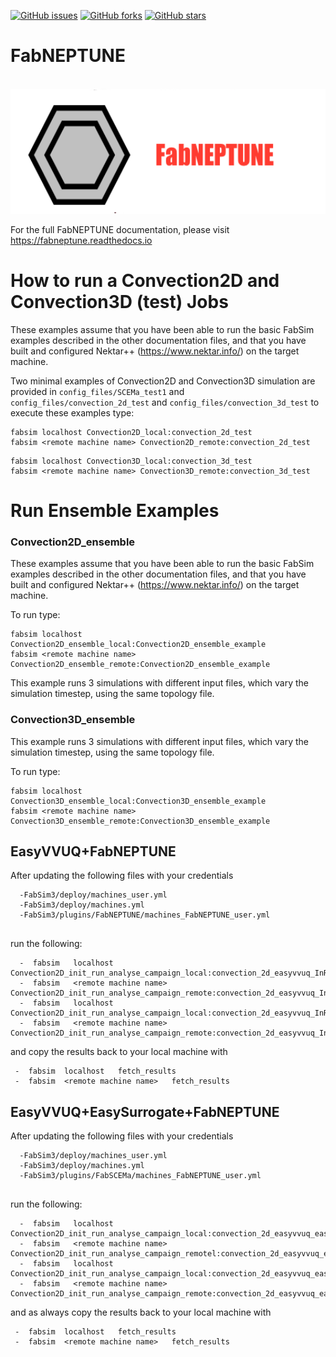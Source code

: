 [![GitHub issues](https://img.shields.io/github/issues/UCL-CCS/FabNEPTUNE)](https://github.com/UCL-CCS/FabNEPTUNE/issues)
[![GitHub forks](https://img.shields.io/github/forks/UCL-CCS/FabNEPTUNE)](https://github.com/UCL-CCS/FabNEPTUNE/network)
[![GitHub stars](https://img.shields.io/github/stars/UCL-CCS/FabNEPTUNE)](https://github.com/UCL-CCS/FabNEPTUNE/stargazers)

# FabNEPTUNE
<br>
 <img height="200" src="logo.png"/>
</br>

For the full FabNEPTUNE documentation, please visit https://fabneptune.readthedocs.io

# How to run a Convection2D and Convection3D (test) Jobs

These examples assume that you have been able to run the basic FabSim examples described in the other documentation files, and that you have built and configured Nektar++ (https://www.nektar.info/) on the target machine.

Two minimal examples of  Convection2D and Convection3D simulation are provided in ``config_files/SCEMa_test1`` and  ``config_files/convection_2d_test`` and ``config_files/convection_3d_test`` to execute these examples type:

```
fabsim localhost Convection2D_local:convection_2d_test
fabsim <remote machine name> Convection2D_remote:convection_2d_test
```

```
fabsim localhost Convection3D_local:convection_3d_test
fabsim <remote machine name> Convection3D_remote:convection_3d_test
```

# Run Ensemble Examples

### Convection2D_ensemble

These examples assume that you have been able to run the basic FabSim examples described in the other documentation files, and that you have built and configured Nektar++ (https://www.nektar.info/) on the target machine.

To run type:
```
fabsim localhost Convection2D_ensemble_local:Convection2D_ensemble_example
fabsim <remote machine name> Convection2D_ensemble_remote:Convection2D_ensemble_example
```
This example runs 3 simulations with different input files, which vary the simulation timestep, using the same topology file.


### Convection3D_ensemble

This example runs 3 simulations with different input files, which vary the simulation timestep, using the same topology file.

To run type:
```
fabsim localhost  Convection3D_ensemble_local:Convection3D_ensemble_example
fabsim <remote machine name>  Convection3D_ensemble_remote:Convection3D_ensemble_example
```
## EasyVVUQ+FabNEPTUNE
After updating the following files with your credentials

```
  -FabSim3/deploy/machines_user.yml
  -FabSim3/deploy/machines.yml
  -FabSim3/plugins/FabNEPTUNE/machines_FabNEPTUNE_user.yml
  
```

run the following:

```
  -  fabsim   localhost   Convection2D_init_run_analyse_campaign_local:convection_2d_easyvvuq_InRuAn1_QCGPJ
  -  fabsim   <remote machine name>   Convection2D_init_run_analyse_campaign_remote:convection_2d_easyvvuq_InRuAn1_QCGPJ
  -  fabsim   localhost   Convection2D_init_run_analyse_campaign_local:convection_2d_easyvvuq_InRuAn2_QCGPJ
  -  fabsim   <remote machine name>   Convection2D_init_run_analyse_campaign_remote:convection_2d_easyvvuq_InRuAn2_QCGPJ

```

and copy the results back to your local machine with

```
 -  fabsim  localhost   fetch_results
 -  fabsim  <remote machine name>   fetch_results
```
## EasyVVUQ+EasySurrogate+FabNEPTUNE 
After updating the following files with your credentials

```
  -FabSim3/deploy/machines_user.yml
  -FabSim3/deploy/machines.yml
  -FabSim3/plugins/FabSCEMa/machines_FabNEPTUNE_user.yml
  
```

run the following:

```
  -  fabsim   localhost   Convection2D_init_run_analyse_campaign_local:convection_2d_easyvvuq_easysurrogate_InRuAn1_DAS_QCGPJ
  -  fabsim   <remote machine name>   Convection2D_init_run_analyse_campaign_remotel:convection_2d_easyvvuq_easysurrogate_InRuAn1_DAS_QCGPJ
  -  fabsim   localhost   Convection2D_init_run_analyse_campaign_local:convection_2d_easyvvuq_easysurrogate_InRuAn2_DAS_QCGPJ
  -  fabsim   <remote machine name>   Convection2D_init_run_analyse_campaign_remote:convection_2d_easyvvuq_easysurrogate_InRuAn2_DAS_QCGPJ

```

and as always copy the results back to your local machine with

```
 -  fabsim  localhost   fetch_results
 -  fabsim  <remote machine name>   fetch_results
